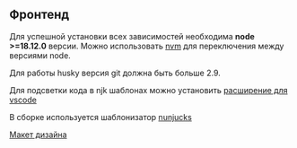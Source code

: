 ## Фронтенд

Для успешной установки всех зависимостей необходима **node >=18.12.0** версии. Можно использовать [nvm](https://github.com/nvm-sh/nvm) для переключения между версиями node.

Для работы husky версия git должна быть больше 2.9.

Для подсветки кода в njk шаблонах можно установить [расширение для vscode](https://marketplace.visualstudio.com/items?itemName=ronnidc.nunjucks)

В сборке используется шаблонизатор [nunjucks](https://mozilla.github.io/nunjucks/templating.html)

[Макет дизайна](https://www.figma.com/file/vPsA8xRIe0BgYkYPDIt8gw/Shelterpaws?type=design&node-id=0-1&mode=design)

